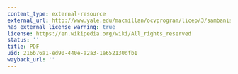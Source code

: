 ```yaml
---
content_type: external-resource
external_url: http://www.yale.edu/macmillan/ocvprogram/licep/3/sambanis/EthnicWarPaper.pdf
has_external_license_warning: true
license: https://en.wikipedia.org/wiki/All_rights_reserved
status: ''
title: PDF
uid: 216b76a1-ed90-440e-a2a3-1e652130dfb1
wayback_url: ''
---
```

